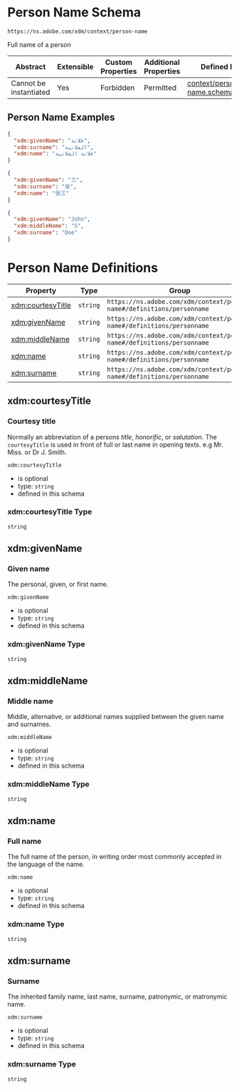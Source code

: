 
# Person Name Schema

```
https://ns.adobe.com/xdm/context/person-name
```

Full name of a person

| Abstract | Extensible | Custom Properties | Additional Properties | Defined In |
|----------|------------|-------------------|-----------------------|------------|
| Cannot be instantiated | Yes | Forbidden | Permitted | [context/person-name.schema.json](context/person-name.schema.json) |

## Person Name Examples

```json
{
  "xdm:givenName": "فلانة",
  "xdm:surname": "الفلانية",
  "xdm:name": "فلانة الفلانية"
}
```

```json
{
  "xdm:givenName": "三",
  "xdm:surname": "张",
  "xdm:name": "张三"
}
```

```json
{
  "xdm:givenName": "John",
  "xdm:middleName": "S",
  "xdm:surname": "Doe"
}
```


# Person Name Definitions

| Property | Type | Group |
|----------|------|-------|
| [xdm:courtesyTitle](#xdm:courtesyTitle) | `string` | `https://ns.adobe.com/xdm/context/person-name#/definitions/personname` |
| [xdm:givenName](#xdm:givenName) | `string` | `https://ns.adobe.com/xdm/context/person-name#/definitions/personname` |
| [xdm:middleName](#xdm:middleName) | `string` | `https://ns.adobe.com/xdm/context/person-name#/definitions/personname` |
| [xdm:name](#xdm:name) | `string` | `https://ns.adobe.com/xdm/context/person-name#/definitions/personname` |
| [xdm:surname](#xdm:surname) | `string` | `https://ns.adobe.com/xdm/context/person-name#/definitions/personname` |

## xdm:courtesyTitle
### Courtesy title

Normally an abbreviation of a persons *title*, *honorific*, or *salutation*.
The `courtesyTitle` is used in front of full or last name in opening texts.
e.g Mr. Miss. or Dr J. Smith.


`xdm:courtesyTitle`
* is optional
* type: `string`
* defined in this schema

### xdm:courtesyTitle Type


`string`






## xdm:givenName
### Given name

The personal, given, or first name.

`xdm:givenName`
* is optional
* type: `string`
* defined in this schema

### xdm:givenName Type


`string`






## xdm:middleName
### Middle name

Middle, alternative, or additional names supplied between the given name and surnames.

`xdm:middleName`
* is optional
* type: `string`
* defined in this schema

### xdm:middleName Type


`string`






## xdm:name
### Full name

The full name of the person, in writing order most commonly accepted in the language of the name.

`xdm:name`
* is optional
* type: `string`
* defined in this schema

### xdm:name Type


`string`






## xdm:surname
### Surname

The inherited family name, last name, surname, patronymic, or matronymic name.

`xdm:surname`
* is optional
* type: `string`
* defined in this schema

### xdm:surname Type


`string`





